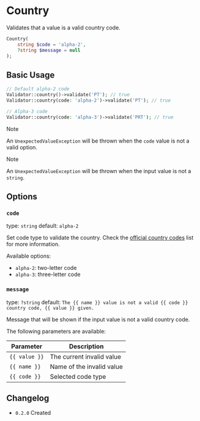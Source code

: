 # Country

Validates that a value is a valid country code.

```php
Country(
    string $code = 'alpha-2',
    ?string $message = null
);
```

## Basic Usage

```php
// Default alpha-2 code
Validator::country()->validate('PT'); // true
Validator::country(code: 'alpha-2')->validate('PT'); // true

// Alpha-3 code
Validator::country(code: 'alpha-3')->validate('PRT'); // true
```

> [!NOTE]
> An `UnexpectedValueException` will be thrown when the `code` value is not a valid option.

> [!NOTE]
> An `UnexpectedValueException` will be thrown when the input value is not a `string`.

## Options

### `code`

type: `string` default: `alpha-2`

Set code type to validate the country. 
Check the [official country codes](https://en.wikipedia.org/wiki/ISO_3166-1#Current_codes) list for more information.

Available options:

- `alpha-2`: two-letter code
- `alpha-3`: three-letter code

### `message`

type: `?string` default: `The {{ name }} value is not a valid {{ code }} country code, {{ value }} given.`

Message that will be shown if the input value is not a valid country code.

The following parameters are available:

| Parameter     | Description               |
|---------------|---------------------------|
| `{{ value }}` | The current invalid value |
| `{{ name }}`  | Name of the invalid value |
| `{{ code }}`  | Selected code type        |

## Changelog

- `0.2.0` Created